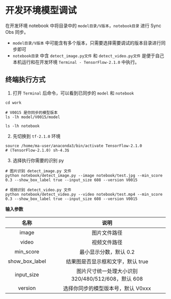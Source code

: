 # 开发环境模型调试

在开发环境 notebook 中将目录中的 `model目录/V版本`，`notebook目录` 进行 Sync Obs 同步。

- `model目录/V版本` 中可能含有多个版本，只需要选择需要调试的版本目录进行同步即可
- `notebook目录` 中含 `detect_image.py文件` 和 `detect_video.py文件` 是便于自己本机运行和在开发环境 `Terminal - TensorFlow-2.1.0` 中执行。

## 终端执行方式

1. 打开 `Terminal` 后命令，可以看到已同步的 `model` 和 `notebook`

```shell
cd work

# V0015 是你同步的模型版本
ls -lh model/V0015/model

ls -lh notebook
```

2. 先切换到 `tf-2.1.0` 环境

```shell
source /home/ma-user/anaconda3/bin/activate TensorFlow-2.1.0
# (TensorFlow-2.1.0) sh-4.3$
```

3. 选择执行你需要的识别 py

```shell
# 图片识别 detect_image.py 文件
python notebook/detect_image.py --image notebook/test.jpg --min_score 0.3 --show_box_label true --input_size 608 --version V0015

# 视频识别 detect_video.py 文件
python notebook/detect_video.py --video notebook/test.mp4 --min_score 0.3 --show_box_label true --input_size 608 --version V0015
```

**输入参数**

|      名称      |                        说明                        |
| :------------: | :------------------------------------------------: |
|     image      |                    图片文件路径                    |
|     video      |                    视频文件路径                    |
|   min_score    |               最小显示分数，默认 0.2               |
| show_box_label |         结果图是否显示框和文字，默认 true          |
|   input_size   | 图片尺寸统一处理大小识别 320/480/512/608，默认 608 |
|    version     |         选择你同步的模型版本号，默认 V0xxx         |
